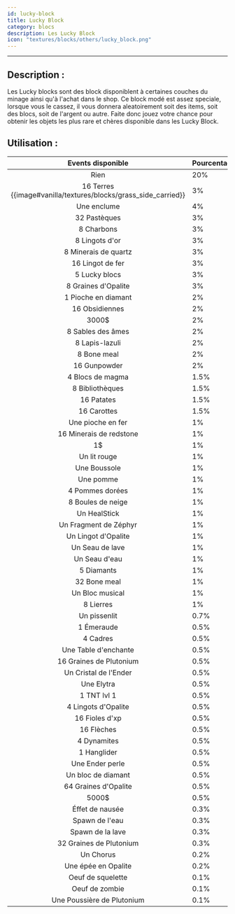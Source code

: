 ```yaml
---
id: lucky-block
title: Lucky Block
category: blocs
description: Les Lucky Block
icon: "textures/blocks/others/lucky_block.png"
---
```

___
## Description : 

Les Lucky blocks sont des block disponiblent à certaines couches du minage ainsi qu'à l'achat dans le shop. 
Ce block modé est assez speciale, lorsque vous le cassez, il vous donnera aleatoirement soit des items, soit des blocs, soit de l'argent ou autre. 
Faite donc jouez votre chance pour obtenir les objets les plus rare et chères disponible dans les Lucky Block.

## Utilisation : 

Events disponible | Pourcentage |
:---: | ---
Rien  | 20%
16 Terres {{image#vanilla/textures/blocks/grass_side_carried}}| 3%
Une enclume | 4%
32 Pastèques | 3%
8 Charbons | 3%
8 Lingots d'or | 3%
8 Minerais de quartz | 3%
16 Lingot de fer | 3%
5 Lucky blocs | 3%
8 Graines d'Opalite | 3%
1 Pioche en diamant | 2%
16 Obsidiennes | 2%
3000$  | 2%
8 Sables des âmes | 2%
8 Lapis-lazuli | 2%
8 Bone meal | 2%
16 Gunpowder | 2%
4 Blocs de magma | 1.5%
8 Bibliothèques | 1.5%
16 Patates | 1.5%
16 Carottes | 1.5%
Une pioche en fer | 1%
16 Minerais de redstone | 1%
1$ | 1%
Un lit rouge | 1%
Une Boussole | 1%
Une pomme | 1%
4 Pommes dorées | 1%
8 Boules de neige | 1%
Un HealStick | 1%
Un Fragment de Zéphyr | 1%
Un Lingot d'Opalite | 1%
Un Seau de lave | 1%
Un Seau d'eau | 1%
5 Diamants | 1%
32 Bone meal | 1%
Un Bloc musical | 1%
8 Lierres | 1%
Un pissenlit | 0.7%
1 Émeraude | 0.5%
4 Cadres | 0.5%
Une Table d'enchante | 0.5%
16 Graines de Plutonium | 0.5%
Un Cristal de l'Ender | 0.5%
Une Elytra | 0.5%
1 TNT lvl 1 | 0.5%
4 Lingots d'Opalite | 0.5%
16 Fioles d'xp | 0.5%
16 Flèches | 0.5%
4 Dynamites | 0.5%
1 Hanglider | 0.5%
Une Ender perle | 0.5%
Un bloc de diamant | 0.5%
64 Graines d'Opalite | 0.5%
5000$ | 0.5%
Éffet de nausée | 0.3%
Spawn de l'eau | 0.3%
Spawn de la lave | 0.3%
32 Graines de Plutonium | 0.3%
Un Chorus | 0.2%
Une épée en Opalite | 0.2%
Oeuf de squelette | 0.1%
Oeuf de zombie  | 0.1%
Une Poussière de Plutonium | 0.1%


